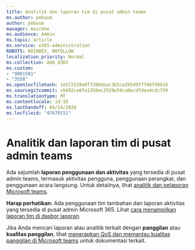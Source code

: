 ```yaml
---
title: Analitik dan laporan tim di pusat admin teams
ms.author: pebaum
author: pebaum
manager: mnirkhe
ms.audience: Admin
ms.topic: article
ms.service: o365-administration
ROBOTS: NOINDEX, NOFOLLOW
localization_priority: Normal
ms.collection: Adm_O365
ms.custom:
- "9001501"
- "3558"
ms.openlocfilehash: 1e5f2529e0f7206ebac3b5ca2b5d9ff746f98916
ms.sourcegitcommit: c6692ce0fa1358ec3529e59ca0ecdfdea4cdc759
ms.translationtype: MT
ms.contentlocale: id-ID
ms.lasthandoff: 09/14/2020
ms.locfileid: "47670151"
---
```

# <a name="teams-analytics-and-reports-in-the-teams-admin-center"></a>Analitik dan laporan tim di pusat admin teams

Ada sejumlah **laporan penggunaan dan aktivitas** yang tersedia di pusat admin teams, termasuk aktivitas pengguna, penggunaan perangkat, dan penggunaan acara langsung. Untuk detailnya, lihat [analitik dan pelaporan Microsoft teams](https://docs.microsoft.com/microsoftteams/teams-analytics-and-reports/teams-reporting-reference).

**Harap perhatikan:** Ada penggunaan tim tambahan dan laporan aktivitas yang tersedia di pusat admin Microsoft 365. Lihat [cara menampilkan laporan tim di dasbor laporan](https://docs.microsoft.com/microsoftteams/teams-activity-reports#how-to-view-the-teams-reports-in-the-reports-dashboard).

Jika Anda mencari laporan atau analitik terkait dengan **panggilan** atau **kualitas panggilan**, lihat [menerapkan QoS dan memantau kualitas panggilan di Microsoft teams](https://docs.microsoft.com/microsoftteams/monitor-call-quality-qos) untuk dokumentasi terkait.

